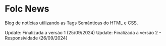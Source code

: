 # Folc News

Blog de notícias utilizando as Tags Semânticas do HTML e CSS.

Update: Finalizada a versão 1 (25/09/2024)
Update: Finalizada a versão 2 - Responsividade (26/09/2024)


